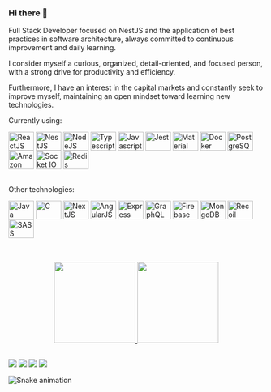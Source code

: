 ### Hi there 👋

<p>Full Stack Developer focused on NestJS and the application of best practices in software architecture, always committed to continuous improvement and daily learning.</p>
<p>I consider myself a curious, organized, detail-oriented, and focused person, with a strong drive for productivity and efficiency.</p>
<p>Furthermore, I have an interest in the capital markets and constantly seek to improve myself, maintaining an open mindset toward learning new technologies.</p>

<p>Currently using:</p>

<div style="display: inline_block">
  <img align="center" title="ReactJS" height="37,5" width="50" src="https://cdn.jsdelivr.net/gh/devicons/devicon/icons/react/react-original.svg" />
  <img align="center" title="NestJS" height="37,5" width="50" src="https://cdn.jsdelivr.net/gh/devicons/devicon@latest/icons/nestjs/nestjs-original.svg" />
  <img align="center" title="NodeJS" height="37,5" width="50" src="https://cdn.jsdelivr.net/gh/devicons/devicon/icons/nodejs/nodejs-plain.svg" />
  <img align="center" title="Typescript" height="37,5" width="50" src="https://cdn.jsdelivr.net/gh/devicons/devicon/icons/typescript/typescript-plain.svg" />
  <img align="center" title="Javascript" height="37,5" width="50" src="https://cdn.jsdelivr.net/gh/devicons/devicon/icons/javascript/javascript-plain.svg" />
  <img align="center" title="Jest" height="37,5" width="50" src="https://cdn.jsdelivr.net/gh/devicons/devicon/icons/jest/jest-plain.svg" />
  <img align="center" title="Material UI" height="37,5" width="50" src="https://cdn.jsdelivr.net/gh/devicons/devicon/icons/materialui/materialui-plain.svg" />
  <img align="center" title="Docker" height="37,5" width="50" src="https://cdn.jsdelivr.net/gh/devicons/devicon/icons/docker/docker-plain.svg" />
  <img align="center" title="PostgreSQL" height="37,5" width="50"  src="https://cdn.jsdelivr.net/gh/devicons/devicon/icons/postgresql/postgresql-plain-wordmark.svg" />
  <img align="center" title="Amazon Web Services" height="37,5" width="50" src="https://cdn.jsdelivr.net/gh/devicons/devicon@latest/icons/amazonwebservices/amazonwebservices-original-wordmark.svg" />
  <img align="center" title="Socket IO" height="37,5" width="50" src="https://cdn.jsdelivr.net/gh/devicons/devicon/icons/socketio/socketio-original.svg" />
  <img align="center" title="Redis" height="37,5" width="50" src="https://cdn.jsdelivr.net/gh/devicons/devicon@latest/icons/redis/redis-plain-wordmark.svg" />
</div>

<br>
  
<p>Other technologies:</p>

<div style="display: inline_block">
  <img align="center" title="Java" height="37,5" width="50" src="https://cdn.jsdelivr.net/gh/devicons/devicon/icons/java/java-original.svg" />
  <img align="center" title="C" height="37,5" width="50" src="https://cdn.jsdelivr.net/gh/devicons/devicon/icons/c/c-plain.svg" />
  <img align="center" title="NextJS" height="37,5" width="50" src="https://cdn.jsdelivr.net/gh/devicons/devicon/icons/nextjs/nextjs-original.svg" />
  <img align="center" title="AngularJS" height="37,5" width="50" src="https://cdn.jsdelivr.net/gh/devicons/devicon/icons/angularjs/angularjs-plain.svg" />
  <img align="center" title="Express" height="37,5" width="50" src="https://cdn.jsdelivr.net/gh/devicons/devicon/icons/express/express-original.svg" />
  <img align="center" title="GraphQL" height="37,5" width="50" src="https://cdn.jsdelivr.net/gh/devicons/devicon/icons/graphql/graphql-plain.svg" />
  <img align="center" title="Firebase" height="37,5" width="50" src="https://cdn.jsdelivr.net/gh/devicons/devicon/icons/firebase/firebase-plain.svg" />
  <img align="center" title="MongoDB" height="37,5" width="50" src="https://cdn.jsdelivr.net/gh/devicons/devicon/icons/mongodb/mongodb-original.svg" />
  <img align="center" title="Recoil" height="37,5" width="50" src="https://cdn.jsdelivr.net/gh/devicons/devicon/icons/redux/redux-original.svg" />
  <img align="center" title="SASS" height="37,5" width="50" src="https://cdn.jsdelivr.net/gh/devicons/devicon/icons/sass/sass-original.svg" />

</div>

##

<br>
<div align="center">
  <a href="https://github.com/iwatanikenji" target="_blank">
  <img height="160em" src="https://github-readme-stats.vercel.app/api?username=iwatanikenji&show_icons=true&theme=apprentice&include_all_commits=true&count_private=true"/>
  <img height="160em" src="https://github-readme-stats.vercel.app/api/top-langs/?username=iwatanikenji&layout=compact&langs_count=7&theme=apprentice"/>
</div>
  
##
  
<div> 
  <a href = "https://www.linkedin.com/in/kleverson-kenji-iwatani/"><img src="https://img.shields.io/badge/LinkedIn-0077B5?style=for-the-badge&logo=linkedin&logoColor=white" target="_blank"></a>
  <a href = "mailto:kleverson@alunos.utfpr.edu.br"><img src="https://img.shields.io/badge/Gmail-D14836?style=for-the-badge&logo=gmail&logoColor=white" target="_blank"></a>
  <a href="https://instagram.com/kleverson.iwatani" target="_blank"><img src="https://img.shields.io/badge/-Instagram-%23E4405F?style=for-the-badge&logo=instagram&logoColor=white" target="_blank"></a>
  <a href="https://app.rocketseat.com.br/me/kleverson-kenji-iwatani-05940" target="_blank"><img src="https://img.shields.io/badge/Rocketseat-%237159c1?style=for-the-badge&logo=react&logoColor=white" target="_blank"></a>
  
![Snake animation](https://github.com/iwatanikenji/iwatanikenji/blob/output/github-contribution-grid-snake.svg)
</div>
